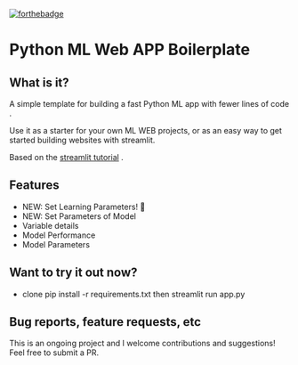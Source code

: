 [![forthebadge](https://forthebadge.com/images/badges/made-with-python.svg)](https://forthebadge.com)

# Python ML Web APP Boilerplate

## What is it?

A simple template for building a fast Python ML app with fewer lines of code .

Use it as a starter for your own ML WEB projects, or as an easy way to get started building websites with streamlit.

Based on the [streamlit tutorial](https://www.youtube.com/watch?v=eT3JMZagMnE&ab_channel=DataProfessor) .


<!-- ## [Demo Site]() -->

## Features

* NEW: Set Learning Parameters! :doughnut:
* NEW: Set Parameters of Model
* Variable details
* Model Performance
* Model Parameters

## Want to try it out now?


* clone pip install -r requirements.txt then streamlit run app.py


<!-- ## Gotchas -->


## Bug reports, feature requests, etc

This is an ongoing project and I welcome contributions and suggestions! Feel free to submit a PR.
